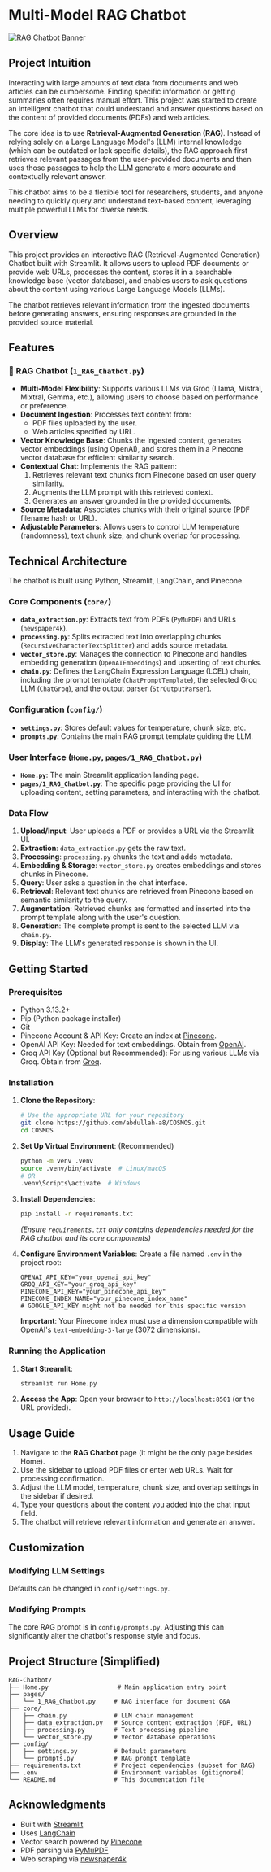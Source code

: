 # Multi-Model RAG Chatbot

![RAG Chatbot Banner](https://)

## Project Intuition

Interacting with large amounts of text data from documents and web articles can be cumbersome. Finding specific information or getting summaries often requires manual effort. This project was started to create an intelligent chatbot that could understand and answer questions based on the content of provided documents (PDFs) and web articles.

The core idea is to use **Retrieval-Augmented Generation (RAG)**. Instead of relying solely on a Large Language Model's (LLM) internal knowledge (which can be outdated or lack specific details), the RAG approach first retrieves relevant passages from the user-provided documents and then uses those passages to help the LLM generate a more accurate and contextually relevant answer.

This chatbot aims to be a flexible tool for researchers, students, and anyone needing to quickly query and understand text-based content, leveraging multiple powerful LLMs for diverse needs.

## Overview

This project provides an interactive RAG (Retrieval-Augmented Generation) Chatbot built with Streamlit. It allows users to upload PDF documents or provide web URLs, processes the content, stores it in a searchable knowledge base (vector database), and enables users to ask questions about the content using various Large Language Models (LLMs).

The chatbot retrieves relevant information from the ingested documents before generating answers, ensuring responses are grounded in the provided source material.

## Features

### 🤖 RAG Chatbot (`1_RAG_Chatbot.py`)
- **Multi-Model Flexibility**: Supports various LLMs via Groq (Llama, Mistral, Mixtral, Gemma, etc.), allowing users to choose based on performance or preference.
- **Document Ingestion**: Processes text content from:
    - PDF files uploaded by the user.
    - Web articles specified by URL.
- **Vector Knowledge Base**: Chunks the ingested content, generates vector embeddings (using OpenAI), and stores them in a Pinecone vector database for efficient similarity search.
- **Contextual Chat**: Implements the RAG pattern:
    1. Retrieves relevant text chunks from Pinecone based on user query similarity.
    2. Augments the LLM prompt with this retrieved context.
    3. Generates an answer grounded in the provided documents.
- **Source Metadata**: Associates chunks with their original source (PDF filename hash or URL).
- **Adjustable Parameters**: Allows users to control LLM temperature (randomness), text chunk size, and chunk overlap for processing.

## Technical Architecture

The chatbot is built using Python, Streamlit, LangChain, and Pinecone.

### Core Components (`core/`)

- **`data_extraction.py`**: Extracts text from PDFs (`PyMuPDF`) and URLs (`newspaper4k`).
- **`processing.py`**: Splits extracted text into overlapping chunks (`RecursiveCharacterTextSplitter`) and adds source metadata.
- **`vector_store.py`**: Manages the connection to Pinecone and handles embedding generation (`OpenAIEmbeddings`) and upserting of text chunks.
- **`chain.py`**: Defines the LangChain Expression Language (LCEL) chain, including the prompt template (`ChatPromptTemplate`), the selected Groq LLM (`ChatGroq`), and the output parser (`StrOutputParser`).

### Configuration (`config/`)

- **`settings.py`**: Stores default values for temperature, chunk size, etc.
- **`prompts.py`**: Contains the main RAG prompt template guiding the LLM.

### User Interface (`Home.py`, `pages/1_RAG_Chatbot.py`)

- **`Home.py`**: The main Streamlit application landing page.
- **`pages/1_RAG_Chatbot.py`**: The specific page providing the UI for uploading content, setting parameters, and interacting with the chatbot.

### Data Flow

1. **Upload/Input**: User uploads a PDF or provides a URL via the Streamlit UI.
2. **Extraction**: `data_extraction.py` gets the raw text.
3. **Processing**: `processing.py` chunks the text and adds metadata.
4. **Embedding & Storage**: `vector_store.py` creates embeddings and stores chunks in Pinecone.
5. **Query**: User asks a question in the chat interface.
6. **Retrieval**: Relevant text chunks are retrieved from Pinecone based on semantic similarity to the query.
7. **Augmentation**: Retrieved chunks are formatted and inserted into the prompt template along with the user's question.
8. **Generation**: The complete prompt is sent to the selected LLM via `chain.py`.
9. **Display**: The LLM's generated response is shown in the UI.

## Getting Started

### Prerequisites

- Python 3.13.2+
- Pip (Python package installer)
- Git
- Pinecone Account & API Key: Create an index at [Pinecone](https://www.pinecone.io/).
- OpenAI API Key: Needed for text embeddings. Obtain from [OpenAI](https://platform.openai.com/signup/).
- Groq API Key (Optional but Recommended): For using various LLMs via Groq. Obtain from [Groq](https://groq.com/).

### Installation

1.  **Clone the Repository**:
    ```bash
    # Use the appropriate URL for your repository
    git clone https://github.com/abdullah-a8/COSMOS.git
    cd COSMOS
    ```

2.  **Set Up Virtual Environment**: (Recommended)
    ```bash
    python -m venv .venv
    source .venv/bin/activate  # Linux/macOS
    # OR
    .venv\Scripts\activate  # Windows
    ```

3.  **Install Dependencies**:
    ```bash
    pip install -r requirements.txt
    ```
    *(Ensure `requirements.txt` only contains dependencies needed for the RAG chatbot and its core components)*

4.  **Configure Environment Variables**:
    Create a file named `.env` in the project root:
    ```dotenv
    OPENAI_API_KEY="your_openai_api_key"
    GROQ_API_KEY="your_groq_api_key"
    PINECONE_API_KEY="your_pinecone_api_key"
    PINECONE_INDEX_NAME="your_pinecone_index_name"
    # GOOGLE_API_KEY might not be needed for this specific version
    ```
    **Important**: Your Pinecone index must use a dimension compatible with OpenAI's `text-embedding-3-large` (3072 dimensions).

### Running the Application

1.  **Start Streamlit**:
    ```bash
    streamlit run Home.py
    ```

2.  **Access the App**: Open your browser to `http://localhost:8501` (or the URL provided).

## Usage Guide

1.  Navigate to the **RAG Chatbot** page (it might be the only page besides Home).
2.  Use the sidebar to upload PDF files or enter web URLs. Wait for processing confirmation.
3.  Adjust the LLM model, temperature, chunk size, and overlap settings in the sidebar if desired.
4.  Type your questions about the content you added into the chat input field.
5.  The chatbot will retrieve relevant information and generate an answer.

## Customization

### Modifying LLM Settings

Defaults can be changed in `config/settings.py`.

### Modifying Prompts

The core RAG prompt is in `config/prompts.py`. Adjusting this can significantly alter the chatbot's response style and focus.

## Project Structure (Simplified)

```
RAG-Chatbot/
├── Home.py                   # Main application entry point
├── pages/
│   └── 1_RAG_Chatbot.py     # RAG interface for document Q&A
├── core/
│   ├── chain.py             # LLM chain management
│   ├── data_extraction.py   # Source content extraction (PDF, URL)
│   ├── processing.py        # Text processing pipeline
│   └── vector_store.py      # Vector database operations
├── config/
│   ├── settings.py          # Default parameters
│   └── prompts.py           # RAG prompt template
├── requirements.txt         # Project dependencies (subset for RAG)
├── .env                     # Environment variables (gitignored)
└── README.md                # This documentation file
```

## Acknowledgments

-   Built with [Streamlit](https://streamlit.io/)
-   Uses [LangChain](https://www.langchain.com/)
-   Vector search powered by [Pinecone](https://www.pinecone.io/)
-   PDF parsing via [PyMuPDF](https://pymupdf.readthedocs.io/)
-   Web scraping via [newspaper4k](https://github.com/funkeeler/newspaper4k)